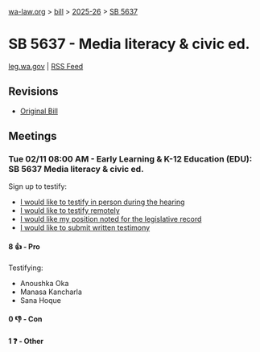 [wa-law.org](/) > [bill](/bill/) > [2025-26](/bill/2025-26/) > [SB 5637](/bill/2025-26/sb/5637/)

# SB 5637 - Media literacy & civic ed.
[leg.wa.gov](https://app.leg.wa.gov/billsummary?BillNumber=5637&Year=2025&Initiative=false) | [RSS Feed](./rss.xml)

## Revisions
* [Original Bill](1/)

## Meetings
### Tue 02/11 08:00 AM - Early Learning & K-12 Education (EDU): SB 5637 Media literacy & civic ed.
Sign up to testify:
* [I would like to testify in person during the hearing](https://app.leg.wa.gov/csi/Testifier/Add?chamber=House&mId=32758&aId=163218&caId=25669&tId=1)
* [I would like to testify remotely](https://app.leg.wa.gov/csi/Testifier/Add?chamber=House&mId=32758&aId=163218&caId=25669&tId=2)
* [I would like my position noted for the legislative record](https://app.leg.wa.gov/csi/Testifier/Add?chamber=House&mId=32758&aId=163218&caId=25669&tId=3)
* [I would like to submit written testimony](https://app.leg.wa.gov/csi/Testifier/Add?chamber=House&mId=32758&aId=163218&caId=25669&tId=4)

#### 8 👍 - Pro
Testifying:
* Anoushka Oka
* Manasa Kancharla
* Sana Hoque

#### 0 👎 - Con

#### 1 ❓ - Other
